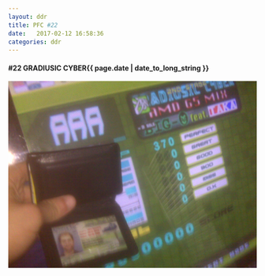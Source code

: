 ```yaml
---
layout: ddr
title: PFC #22
date:   2017-02-12 16:58:36
categories: ddr
---
```

#### **#22** GRADIUSIC CYBER<span class="pull-right">{{ page.date | date_to_long_string }}</span>
![](/images/pfc/22_gradiusic_cyber.jpg)
